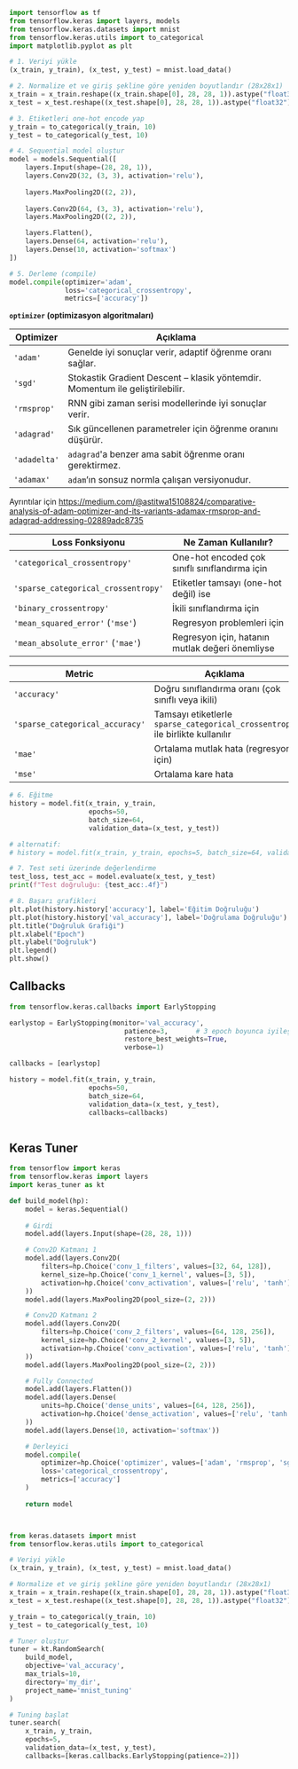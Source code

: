 ```python
import tensorflow as tf
from tensorflow.keras import layers, models
from tensorflow.keras.datasets import mnist
from tensorflow.keras.utils import to_categorical
import matplotlib.pyplot as plt
```


```python
# 1. Veriyi yükle
(x_train, y_train), (x_test, y_test) = mnist.load_data()

# 2. Normalize et ve giriş şekline göre yeniden boyutlandır (28x28x1)
x_train = x_train.reshape((x_train.shape[0], 28, 28, 1)).astype("float32") / 255.0
x_test = x_test.reshape((x_test.shape[0], 28, 28, 1)).astype("float32") / 255.0
```


```python
# 3. Etiketleri one-hot encode yap
y_train = to_categorical(y_train, 10)
y_test = to_categorical(y_test, 10)
```


```python
# 4. Sequential model oluştur
model = models.Sequential([
    layers.Input(shape=(28, 28, 1)),
    layers.Conv2D(32, (3, 3), activation='relu'),
    
    layers.MaxPooling2D((2, 2)),
    
    layers.Conv2D(64, (3, 3), activation='relu'),
    layers.MaxPooling2D((2, 2)),

    layers.Flatten(),
    layers.Dense(64, activation='relu'),
    layers.Dense(10, activation='softmax')
])
```


```python
# 5. Derleme (compile)
model.compile(optimizer='adam',
              loss='categorical_crossentropy',
              metrics=['accuracy'])
```

**`optimizer` (optimizasyon algoritmaları)**

| Optimizer    | Açıklama                                                                      |
| ------------ | ----------------------------------------------------------------------------- |
| `'adam'`     | Genelde iyi sonuçlar verir, adaptif öğrenme oranı sağlar.                     |
| `'sgd'`      | Stokastik Gradient Descent – klasik yöntemdir. Momentum ile geliştirilebilir. |
| `'rmsprop'`  | RNN gibi zaman serisi modellerinde iyi sonuçlar verir.                        |
| `'adagrad'`  | Sık güncellenen parametreler için öğrenme oranını düşürür.                    |
| `'adadelta'` | `adagrad`'a benzer ama sabit öğrenme oranı gerektirmez.                       |
| `'adamax'`   | `adam`’ın sonsuz normla çalışan versiyonudur.                                 |

 
Ayrıntılar için <https://medium.com/@astitwa15108824/comparative-analysis-of-adam-optimizer-and-its-variants-adamax-rmsprop-and-adagrad-addressing-02889adc8735>

| Loss Fonksiyonu                     | Ne Zaman Kullanılır?                                    |
| ----------------------------------- | ------------------------------------------------------- |
| `'categorical_crossentropy'`        | One-hot encoded çok sınıflı sınıflandırma için          |
| `'sparse_categorical_crossentropy'` | Etiketler tamsayı (one-hot değil) ise                   |
| `'binary_crossentropy'`             | İkili sınıflandırma için                                |
| `'mean_squared_error'` (`'mse'`)    | Regresyon problemleri için                              |
| `'mean_absolute_error'` (`'mae'`)   | Regresyon için, hatanın mutlak değeri önemliyse         |


| Metric                                                                | Açıklama                                                                      |
| --------------------------------------------------------------------- | ----------------------------------------------------------------------------- |
| `'accuracy'`                                                          | Doğru sınıflandırma oranı (çok sınıflı veya ikili)                            |
| `'sparse_categorical_accuracy'`                                       | Tamsayı etiketlerle `sparse_categorical_crossentropy` ile birlikte kullanılır |
| `'mae'`                                                               | Ortalama mutlak hata (regresyon için)                                         |
| `'mse'`                                                               | Ortalama kare hata                                                            |




```python
# 6. Eğitme
history = model.fit(x_train, y_train,
                    epochs=50,
                    batch_size=64,
                    validation_data=(x_test, y_test))

# alternatif:
# history = model.fit(x_train, y_train, epochs=5, batch_size=64, validation_split=0.1)

# 7. Test seti üzerinde değerlendirme
test_loss, test_acc = model.evaluate(x_test, y_test)
print(f"Test doğruluğu: {test_acc:.4f}")
```


```python
# 8. Başarı grafikleri
plt.plot(history.history['accuracy'], label='Eğitim Doğruluğu')
plt.plot(history.history['val_accuracy'], label='Doğrulama Doğruluğu')
plt.title("Doğruluk Grafiği")
plt.xlabel("Epoch")
plt.ylabel("Doğruluk")
plt.legend()
plt.show()
```

## Callbacks


```python
from tensorflow.keras.callbacks import EarlyStopping
```


```python
earlystop = EarlyStopping(monitor='val_accuracy',
                             patience=3,       # 3 epoch boyunca iyileşme yoksa durur
                             restore_best_weights=True,
                             verbose=1)
```


```python
callbacks = [earlystop]
```


```python
history = model.fit(x_train, y_train,
                    epochs=50,
                    batch_size=64,
                    validation_data=(x_test, y_test),
                    callbacks=callbacks)
```


```python

```

## Keras Tuner


```python
from tensorflow import keras
from tensorflow.keras import layers
import keras_tuner as kt

def build_model(hp):
    model = keras.Sequential()
    
    # Girdi
    model.add(layers.Input(shape=(28, 28, 1)))

    # Conv2D Katmanı 1
    model.add(layers.Conv2D(
        filters=hp.Choice('conv_1_filters', values=[32, 64, 128]),
        kernel_size=hp.Choice('conv_1_kernel', values=[3, 5]),
        activation=hp.Choice('conv_activation', values=['relu', 'tanh'])
    ))
    model.add(layers.MaxPooling2D(pool_size=(2, 2)))

    # Conv2D Katmanı 2
    model.add(layers.Conv2D(
        filters=hp.Choice('conv_2_filters', values=[64, 128, 256]),
        kernel_size=hp.Choice('conv_2_kernel', values=[3, 5]),
        activation=hp.Choice('conv_activation', values=['relu', 'tanh'])
    ))
    model.add(layers.MaxPooling2D(pool_size=(2, 2)))

    # Fully Connected
    model.add(layers.Flatten())
    model.add(layers.Dense(
        units=hp.Choice('dense_units', values=[64, 128, 256]),
        activation=hp.Choice('dense_activation', values=['relu', 'tanh'])
    ))
    model.add(layers.Dense(10, activation='softmax'))

    # Derleyici
    model.compile(
        optimizer=hp.Choice('optimizer', values=['adam', 'rmsprop', 'sgd']),
        loss='categorical_crossentropy',
        metrics=['accuracy']
    )
    
    return model

```


```python

```


```python

```


```python
from keras.datasets import mnist
from tensorflow.keras.utils import to_categorical

# Veriyi yükle
(x_train, y_train), (x_test, y_test) = mnist.load_data()

# Normalize et ve giriş şekline göre yeniden boyutlandır (28x28x1)
x_train = x_train.reshape((x_train.shape[0], 28, 28, 1)).astype("float32") / 255.0
x_test = x_test.reshape((x_test.shape[0], 28, 28, 1)).astype("float32") / 255.0

y_train = to_categorical(y_train, 10)
y_test = to_categorical(y_test, 10)

# Tuner oluştur
tuner = kt.RandomSearch(
    build_model,
    objective='val_accuracy',
    max_trials=10,
    directory='my_dir',
    project_name='mnist_tuning'
)

# Tuning başlat
tuner.search(
    x_train, y_train,
    epochs=5,
    validation_data=(x_test, y_test),
    callbacks=[keras.callbacks.EarlyStopping(patience=2)])


```

